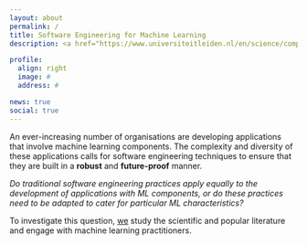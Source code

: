 ```yaml
---
layout: about
permalink: /
title: Software Engineering for Machine Learning
description: <a href="https://www.universiteitleiden.nl/en/science/computer-science" target="_blank"> Leiden Institute of Advanced Computer Science (LIACS),</a> The Netherlands # <a href="" target="_blank"></a>

profile:
  align: right
  image: #
  address: #

news: true
social: true
---
```


An ever-increasing number of organisations are developing applications that involve machine learning components. The complexity and diversity of these applications calls for software engineering techniques to ensure that they are built in a **robust** and **future-proof** manner.

*Do traditional software engineering practices apply equally to the development of applications with ML components, or do these practices need to be adapted to cater for particular ML characteristics?*

To investigate this question, <a href="/members">we</a> study the scientific and popular literature and engage with machine learning practitioners.
